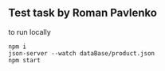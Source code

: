 ## Test task by Roman Pavlenko

to run locally
```
npm i
json-server --watch dataBase/product.json
npm start
```
